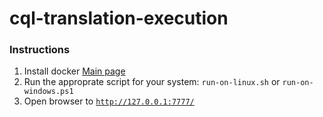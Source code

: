 # cql-translation-execution

### Instructions
1. Install docker [Main page](https://www.docker.com/)
2. Run the approprate script for your system: ```run-on-linux.sh``` or ```run-on-windows.ps1```
3. Open browser to [```http://127.0.0.1:7777/```](http://127.0.0.1:7777/)

